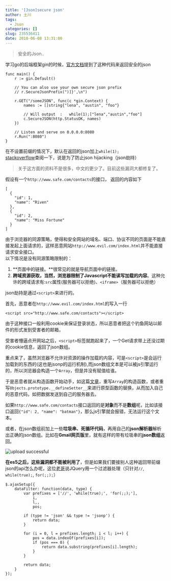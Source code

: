 ```yaml
---
title: '[Json]secure json'
author: 土川
tags:
  - Json
categories: []
slug: 235536411
date: 2018-06-08 13:31:00
---
```

> 安全的Json..

<!--more-->
学习go的后端框架gin的时候，[官方文档](https://github.com/gin-gonic/gin)提到了这种代码来返回安全的json
```
func main() {
	r := gin.Default()

	// You can also use your own secure json prefix
	// r.SecureJsonPrefix(")]}',\n")

	r.GET("/someJSON", func(c *gin.Context) {
		names := []string{"lena", "austin", "foo"}

		// Will output  :   while(1);["lena","austin","foo"]
		c.SecureJSON(http.StatusOK, names)
	})

	// Listen and serve on 0.0.0.0:8080
	r.Run(":8080")
}
```
在不设置前缀的情况下，默认在返回的json加上`while(1);`  
[stackoverflow](https://stackoverflow.com/questions/2669690/why-does-google-prepend-while1-to-their-json-responses)查阅一下，说是为了防止json hijacking（json劫持）  

> 关于这方面的资料不是很多，中文的更少了。目前这些漏洞大都修复了。

假设有一个`http://www.safe.com/contacts`的接口， 返回的内容如下
```
[
  {
    "id": 1,
    "name": "Riven"
  },
  {
    "id": 2,
    "name": "Miss Fortune"
  }
]
```

由于浏览器的同源策略，使得和安全网站的域名、端口、协议不同的页面是不能直接发起上面请求的，这样恶意网站`http://www.evil.com/index.html`并不能直接请求安全接口。  
以下情况是没有同源策略限制的：
1. **页面中的链接。**很常见的就是导航页面中的链接。
2. **跨域资源获取，当然，浏览器限制了Javascript不能读写加载的内容**。这种允许的跨域请求有:`src`属性(服务器可以拒绝)、`<iframe>`（服务器可以拒绝）

json劫持是通过`<script>`来进行的。

首先，恶意者在`http://www.evil.com/index.html`的写入一行
	
   	<script src="http://www.safe.com/contacts"></script>
由于这种接口一般利用cookie来保证登录状态，所以恶意者把这个钓鱼网站以邮件的形式发到受害者的邮箱，  

受害者懵逼点开网站之后，`<script>`标签就跑起来了，一个Get请求带上还没过期的cookie信息，返回了json数组。

重点来了，虽然浏览器不允许对资源的操作加载的内容，可是`<script>`是会运行加载到的东西的(这也是jsonp的运行机制),而json数组文本是可以被js引擎运行的，所以浏览器会构造一个`Array`，但是并没有赋值给谁。

于是恶意者就从构造函数开始动手，如这篇[文章](http://www.thespanner.co.uk/2011/05/30/json-hijacking/)，重写`Array`的构造函数，或者重写`Objects.prototype.__defineSetter__`来进行原型函数的替换，从而加入自己的恶意代码，如把数据发送到自己的服务器去。

如果`http://www.safe.com/contacts`接口返回的是**对象**而不是**数组**呢，比如该接口返回`{"id": 2, "name": "batman"}`，那么js引擎就会报错，无法运行这个文本。

或者，在json数组前加上一些**垃圾串、死循环代码**，再用自己的**json解析器**解析出正确的json数组。比如在**Gmail网页版**里，就有这样的带有垃圾串的**json数组**返回。

![upload successful](/images/pasted-126.png)

**在es5之后，这些漏洞都不能被利用了**，但是如果我们要接别人这种返回带前缀json的api怎么办呢，这位[老哥](http://blackbe.lt/safely-handling-json-hijacking-prevention-methods-with-jquery/)说JQuery用一个过滤器处理（只针对`//`, `while(true);`, `for(;;);`）
```
$.ajaxSetup({
    dataFilter: function(data, type) {
        var prefixes = ['//', 'while(true);', 'for(;;);'],
            i,
            l,,
            pos;

        if (type != 'json' && type != 'jsonp') {
            return data;
        }

        for (i = 0, l = prefixes.length; i < l; i++) {
            pos = data.indexOf(prefixes[i]);
            if (pos === 0) {
                return data.substring(prefixes[i].length);
            }
        }

        return data;
    }
});
```